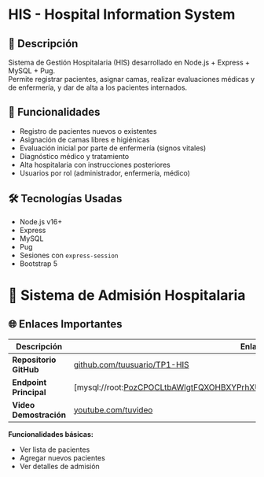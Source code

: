 # HIS - Hospital Information System

## 🎯 Descripción
Sistema de Gestión Hospitalaria (HIS) desarrollado en Node.js + Express + MySQL + Pug.  
Permite registrar pacientes, asignar camas, realizar evaluaciones médicas y de enfermería, y dar de alta a los pacientes internados.

## 🧾 Funcionalidades
- Registro de pacientes nuevos o existentes
- Asignación de camas libres e higiénicas
- Evaluación inicial por parte de enfermería (signos vitales)
- Diagnóstico médico y tratamiento
- Alta hospitalaria con instrucciones posteriores
- Usuarios por rol (administrador, enfermería, médico)

## 🛠️ Tecnologías Usadas
- Node.js v16+
- Express
- MySQL
- Pug
- Sesiones con `express-session`
- Bootstrap 5
# 🏥 Sistema de Admisión Hospitalaria 

## 🌐 Enlaces Importantes

| Descripción | Enlace |
|-------------|--------|
| **Repositorio GitHub** | [github.com/tuusuario/TP1-HIS](https://github.com/tuusuario/TP1-HIS) |
| **Endpoint Principal** | [mysql://root:PozCPOCLtbAWlgtFQXOHBXYPrhXUQGSQ@gondola.proxy.rlwy.net:36920/railway
| **Video Demostración** | [youtube.com/tuvideo](https://youtube.com/tuvideo) |

**Funcionalidades básicas:**
   - Ver lista de pacientes
   - Agregar nuevos pacientes
   - Ver detalles de admisión

